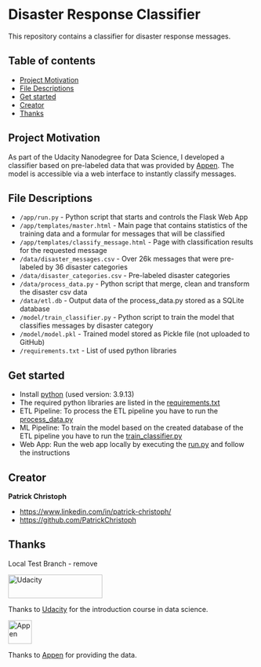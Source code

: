 # Disaster Response Classifier
This repository contains a classifier for disaster response messages.

## Table of contents
- [Project Motivation](#project-motivation)
- [File Descriptions](#file-descriptions)
- [Get started](#get-started)
- [Creator](#creator)
- [Thanks](#thanks)

## Project Motivation
As part of the Udacity Nanodegree for Data Science, I developed a classifier based on pre-labeled data that was
provided by [Appen](https://www.appen.com). The model is accessible via a web interface to instantly classify
messages.

## File Descriptions
- `/app/run.py` - Python script that starts and controls the Flask Web App
- `/app/templates/master.html` - Main page that contains statistics of the training data and a formular for 
messages that will be classified
- `/app/templates/classify_message.html` - Page with classification results for the requested message
- `/data/disaster_messages.csv` - Over 26k messages that were pre-labeled by 36 disaster categories
- `/data/disaster_categories.csv` - Pre-labeled disaster categories
- `/data/process_data.py` - Python script that merge, clean and transform the disaster csv data
- `/data/etl.db` - Output data of the process_data.py stored as a SQLite database
- `/model/train_classifier.py` - Python script to train the model that classifies messages by disaster category
- `/model/model.pkl` - Trained model stored as Pickle file (not uploaded to GitHub)
- `/requirements.txt` - List of used python libraries

## Get started
- Install [python](https://www.python.org/downloads/) (used version: 3.9.13)
- The required python libraries are listed in the [requirements.txt](https://github.com/PatrickChristoph/disaster_response/tree/main/requirements.txt)
- ETL Pipeline: To process the ETL pipeline you have to run the [process_data.py](https://github.com/PatrickChristoph/disaster_response/tree/main/data/process_data.py)
- ML Pipeline: To train the model based on the created database of the ETL pipeline you have to run the [train_classifier.py](https://github.com/PatrickChristoph/disaster_response/tree/main/data/train_classifier.py)
- Web App: Run the web app locally by executing the [run.py](https://github.com/PatrickChristoph/disaster_response/tree/main/app/run.py) and follow the instructions

## Creator

**Patrick Christoph**
- <https://www.linkedin.com/in/patrick-christoph/>
- <https://github.com/PatrickChristoph>

## Thanks

Local Test Branch - remove

<a href="https://www.udacity.com/">
  <img src="https://www.udacity.com/images/svgs/udacity-tt-logo.svg" alt="Udacity" width="192" height="48">
</a>

Thanks to [Udacity](https://www.udacity.com/) for the introduction course in data science.

<a href="https://www.appen.com/">
  <img src="https://companieslogo.com/img/orig/APX.AX_BIG-d8c7efa0.png" alt="Appen" height="48">
</a>

Thanks to [Appen](https://www.appen.com/) for providing the data.
